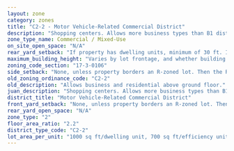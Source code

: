 ```yaml
---
layout: zone
category: zones
title: "C2-2 - Motor Vehicle-Related Commercial District"
description: "Shopping centers. Allows more business types than B1 districts, including liquor stores, warehouses, and auto shops. Apartment allowed above the ground floor."
zone_type_name: Commercial / Mixed-Use
on_site_open_space: "N/A"
rear_yard_setback: "If property has dwelling units, minimum of 30 ft. If its rear property line borders the side property line of an R-zoned lot, the rear setback must equal the side setback of the R-zoned lot. If rear line borders the R lot&#39;s rear line, setback must be at least 16 ft."
maximum_building_height: "Varies by lot frontage, and whether building has ground-floor commercial space. (See 17-3-0408)"
zoning_code_section: "17-3-0106"
side_setback: "None, unless property borders an R-zoned lot. Then the R lot&#39;s front setback applies."
old_zoning_ordinance_code: "C2-2"
old_description: "Allows business and residential above ground floor."
juan_description: "Shopping centers. Allows more business types than B1 districts, including liquor stores, warehouses, and auto shops. Apartment allowed above the ground floor."
district_title: "Motor Vehicle-Related Commercial District"
front_yard_setback: "None, unless property borders an R-zoned lot. Then the front setback must be at least 50% of the R lot&#39;s front setback. (See 17-3-0404.)"
rear_yard_open_space: "N/A"
zone_type: "2"
floor_area_ratio: "2.2"
district_type_code: "C2-2"
lot_area_per_unit: "1000 sq ft/dwelling unit, 700 sq ft/efficiency unit, 700 sq ft/SRO unit"
---
```

